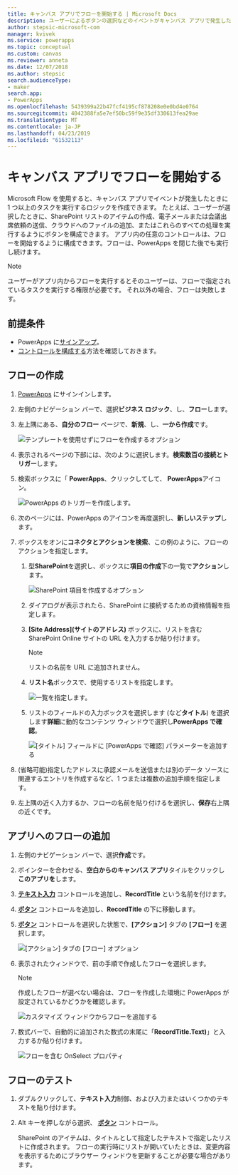 ```yaml
---
title: キャンバス アプリでフローを開始する | Microsoft Docs
description: ユーザーによるボタンの選択などのイベントがキャンバス アプリで発生した後に 1 つ以上のタスクを実行するフローを作成します。
author: stepsic-microsoft-com
manager: kvivek
ms.service: powerapps
ms.topic: conceptual
ms.custom: canvas
ms.reviewer: anneta
ms.date: 12/07/2018
ms.author: stepsic
search.audienceType:
- maker
search.app:
- PowerApps
ms.openlocfilehash: 5439399a22b47fcf4195cf878208e0e0bd4e0764
ms.sourcegitcommit: 4042388fa5e7ef50bc59f9e35df330613fea29ae
ms.translationtype: MT
ms.contentlocale: ja-JP
ms.lasthandoff: 04/23/2019
ms.locfileid: "61532113"
---
```

# <a name="start-a-flow-in-a-canvas-app"></a>キャンバス アプリでフローを開始する

Microsoft Flow を使用すると、キャンバス アプリでイベントが発生したときに 1 つ以上のタスクを実行するロジックを作成できます。 たとえば、ユーザーが選択したときに、SharePoint リストのアイテムの作成、電子メールまたは会議出席依頼の送信、クラウドへのファイルの追加、またはこれらのすべての処理を実行するようにボタンを構成できます。 アプリ内の任意のコントロールは、フローを開始するように構成できます。フローは、PowerApps を閉じた後でも実行し続けます。

> [!NOTE]
> ユーザーがアプリ内からフローを実行するとそのユーザーは、フローで指定されているタスクを実行する権限が必要です。 それ以外の場合、フローは失敗します。

## <a name="prerequisites"></a>前提条件

- PowerApps に[サインアップ](../signup-for-powerapps.md)。
- [コントロールを構成する](add-configure-controls.md)方法を確認しておきます。

## <a name="create-a-flow"></a>フローの作成

1. [PowerApps](http://web.powerapps.com?utm_source=padocs&utm_medium=linkinadoc&utm_campaign=referralsfromdoc) にサインインします。

1. 左側のナビゲーション バーで、選択**ビジネス ロジック**、し、**フロー**します。

1. 左上隅にある、**自分のフロー**  ページで、**新規**、し、**一から作成**です。

    ![テンプレートを使用せずにフローを作成するオプション](./media/using-logic-flows/create-from-blank.png)

1. 表示されるページの下部には、次のように選択します。**検索数百の接続とトリガー**します。

1. 検索ボックスに「 **PowerApps**、クリックしてして、 **PowerApps**アイコン。

    ![PowerApps のトリガーを作成します。](./media/using-logic-flows/set-trigger.png)
    
1. 次のページには、PowerApps のアイコンを再度選択し、**新しいステップ**します。

1. ボックスをオンに**コネクタとアクションを検索**、この例のように、フローのアクションを指定します。

   1. 型**SharePoint**を選択し、ボックスに**項目の作成**下の一覧で**アクション**します。

       ![SharePoint 項目を作成するオプション](./media/using-logic-flows/create-sharepoint-item.png)

   1. ダイアログが表示されたら、SharePoint に接続するための資格情報を指定します。

   1. **[Site Address]\(サイトのアドレス\)** ボックスに、リストを含む SharePoint Online サイトの URL を入力するか貼り付けます。

       > [!NOTE]
       > リストの名前を URL に追加されません。

   1. **リスト名**ボックスで、使用するリストを指定します。
   
       ![一覧を指定します。](./media/using-logic-flows/list-fields.png)

   1. リストのフィールドの入力ボックスを選択します (など**タイトル**) を選択します**詳細**に動的なコンテンツ ウィンドウで選択し**PowerApps で確認**。 

       ![[タイトル] フィールドに [PowerApps で確認] パラメーターを追加する](./media/using-logic-flows/ask-in-powerapps.png)

1. (省略可能)指定したアドレスに承認メールを送信または別のデータ ソースに関連するエントリを作成するなど、1 つまたは複数の追加手順を指定します。

1. 左上隅の近く入力するか、フローの名前を貼り付けるを選択し、**保存**右上隅の近くです。

## <a name="add-a-flow-to-an-app"></a>アプリへのフローの追加
1. 左側のナビゲーション バーで、選択**作成**です。

1. ポインターを合わせる、**空白からのキャンバス アプリ**タイルをクリックし **このアプリを**します。

1. **[テキスト入力](controls/control-text-input.md)** コントロールを追加し、**RecordTitle** という名前を付けます。

1. **[ボタン](controls/control-button.md)** コントロールを追加し、**RecordTitle** の下に移動します。

1. **[ボタン](controls/control-button.md)** コントロールを選択した状態で、**[アクション]** タブの **[フロー]** を選択します。

    ![[アクション] タブの [フロー] オプション](./media/using-logic-flows/action-tab.png)

1. 表示されたウィンドウで、前の手順で作成したフローを選択します。

    > [!NOTE]
   > 作成したフローが選べない場合は、フローを作成した環境に PowerApps が設定されているかどうかを確認します。

    ![カスタマイズ ウィンドウからフローを追加する](./media/using-logic-flows/add-flow-from-pane.png)

1. 数式バーで、自動的に追加された数式の末尾に「**RecordTitle.Text)**」と入力するか貼り付けます。

    ![フローを含む OnSelect プロパティ](./media/using-logic-flows/onselect-with-flow.png)

## <a name="test-the-flow"></a>フローのテスト
1. ダブルクリックして、**テキスト入力**制御、および入力またはいくつかのテキストを貼り付けます。

1. Alt キーを押しながら選択、 **[ボタン](controls/control-button.md)** コントロール。

    SharePoint のアイテムは、タイトルとして指定したテキストで指定したリストに作成されます。 フローの実行時にリストが開いていたときは、変更内容を表示するためにブラウザー ウィンドウを更新することが必要な場合があります。
